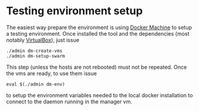 # Testing environment setup

The easiest way prepare the environment is using [Docker Machine](https://docs.docker.com/machine/) to setup a testing environment. Once installed the tool and the dependencies (most notably [VirtualBox](https://www.virtualbox.org/)), just issue

    ./admin dm-create-vms
    ./admin dm-setup-swarm

This step (unless the hosts are not rebooted) must not be repeated. Once the vms are ready, to use them issue

    eval $(./admin dm-env)

to setup the environment variables needed to the local docker installation to
connect to the daemon running in the manager vm.


